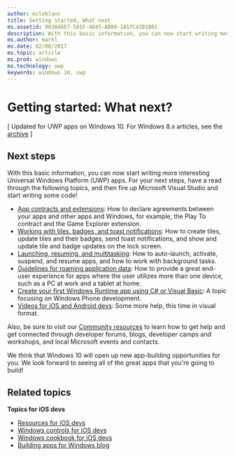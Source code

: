 ```yaml
---
author: mcleblanc
title: Getting started, What next
ms.assetid: 903046E7-581F-4845-AB80-1A57C42B1B02
description: With this basic information, you can now start writing more interesting Universal Windows Platform (UWP) apps.
ms.author: markl
ms.date: 02/08/2017
ms.topic: article
ms.prod: windows
ms.technology: uwp
keywords: windows 10, uwp
---
```


# Getting started: What next?

\[ Updated for UWP apps on Windows 10. For Windows 8.x articles, see the [archive](http://go.microsoft.com/fwlink/p/?linkid=619132) \]

## Next steps

With this basic information, you can now start writing more interesting Universal Windows Platform (UWP) apps. For your next steps, have a read through the following topics, and then fire up Microsoft Visual Studio and start writing some code!

-   [App contracts and extensions](https://msdn.microsoft.com/library/windows/apps/hh464906): How to declare agreements between your apps and other apps and Windows, for example, the Play To contract and the Game Explorer extension.
-   [Working with tiles, badges, and toast notifications](https://msdn.microsoft.com/library/windows/apps/xaml/hh868259): How to create tiles, update tiles and their badges, send toast notifications, and show and update tile and badge updates on the lock screen.
-   [Launching, resuming, and multitasking](https://msdn.microsoft.com/library/windows/apps/hh770837): How to auto-launch, activate, suspend, and resume apps, and how to work with background tasks.
-   [Guidelines for roaming application data](https://msdn.microsoft.com/library/windows/apps/hh465094): How to provide a great end-user experience for apps where the user utilizes more than one device, such as a PC at work and a tablet at home.
-   [Create your first Windows Runtime app using C# or Visual Basic](http://go.microsoft.com/fwlink/p/?LinkID=394138): A topic focusing on Windows Phone development.
-   [Videos for iOS and Android devs](https://msdn.microsoft.com/library/windows/apps/dn393982): Some more help, this time in visual format.

Also, be sure to visit our [Community resources](https://developer.microsoft.com/en-us/windows/support) to learn how to get help and get connected through developer forums, blogs, developer camps and workshops, and local Microsoft events and contacts.

We think that Windows 10 will open up new app-building opportunities for you. We look forward to seeing all of the great apps that you're going to build!

## Related topics

**Topics for iOS devs**
* [Resources for iOS devs](https://msdn.microsoft.com/library/windows/apps/jj945493)
* [Windows controls for iOS devs](https://msdn.microsoft.com/library/windows/apps/dn263255)
* [Windows cookbook for iOS devs](https://msdn.microsoft.com/library/windows/apps/dn263256)
* [Building apps for Windows blog](https://blogs.windows.com/buildingapps/2016/01/27/visual-studio-walkthrough-for-ios-developers/)
